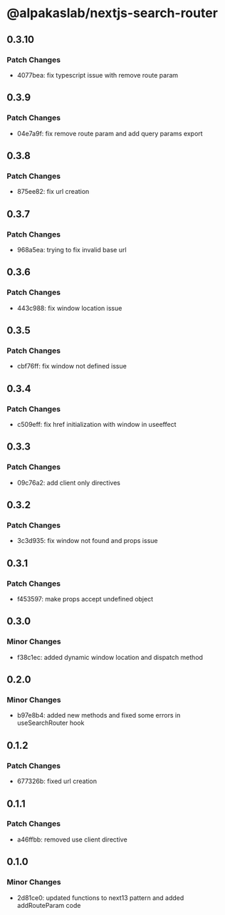 # @alpakaslab/nextjs-search-router

## 0.3.10

### Patch Changes

- 4077bea: fix typescript issue with remove route param

## 0.3.9

### Patch Changes

- 04e7a9f: fix remove route param and add query params export

## 0.3.8

### Patch Changes

- 875ee82: fix url creation

## 0.3.7

### Patch Changes

- 968a5ea: trying to fix invalid base url

## 0.3.6

### Patch Changes

- 443c988: fix window location issue

## 0.3.5

### Patch Changes

- cbf76ff: fix window not defined issue

## 0.3.4

### Patch Changes

- c509eff: fix href initialization with window in useeffect

## 0.3.3

### Patch Changes

- 09c76a2: add client only directives

## 0.3.2

### Patch Changes

- 3c3d935: fix window not found and props issue

## 0.3.1

### Patch Changes

- f453597: make props accept undefined object

## 0.3.0

### Minor Changes

- f38c1ec: added dynamic window location and dispatch method

## 0.2.0

### Minor Changes

- b97e8b4: added new methods and fixed some errors in useSearchRouter hook

## 0.1.2

### Patch Changes

- 677326b: fixed url creation

## 0.1.1

### Patch Changes

- a46ffbb: removed use client directive

## 0.1.0

### Minor Changes

- 2d81ce0: updated functions to next13 pattern and added addRouteParam code
